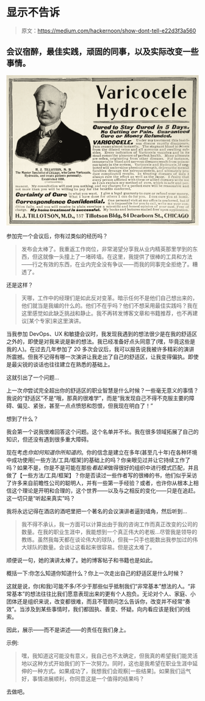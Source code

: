# 显示不告诉

> 原文：<https://medium.com/hackernoon/show-dont-tell-e22d3f3a560>

## 会议宿醉，最佳实践，顽固的同事，以及实际改变一些事情。

![](img/50f3c2825384bf72e43005693443216a.png)

参加完一个会议后，你有过类似的经历吗？

> 发布会太棒了。我重返工作岗位，非常渴望分享我从业内精英那里学到的东西，但这就像一头撞上了一堵砖墙。在这里，我提供了很棒的工具和方法——行之有效的东西，在业内完全没有争议——而我的同事完全拒绝了。糟透了。

还是这样？

> 天哪，工作中的经理们是如此反对变革。暗示任何不是他们自己想出来的，他们就当是我编的什么的。他们不在乎吗？他们不想采用最佳实践吗？我在这里感觉如此缺乏挑战和静止。我不再转发博客文章和书籍推荐，也不再建议[某个专家]来这里演讲。

当我参加 DevOps、UX 和敏捷会议时，我发现我遇到的想法很少是在我的舒适区之外的，即使是对我来说是新的想法。我已经准备好点头同意了(嘿，毕竟这些是我的人)。在过去几年参加了 20 多次会议后，我可以报告说我被许多精彩的演讲所震撼。但我不记得有哪一次演讲让我走出了自己的舒适区，让我变得偏执。即使是最尖锐的谈话也往往建立在熟悉的基础上。

这就引出了一个问题…

上一次*你*尝试完全超出你的舒适区的职业智慧是什么时候？一些毫无意义的事情？我说的“舒适区”不是“哦，那真的很难学”，而是“我发现自己不得不克服主要的障碍、偏见、紧张，甚至一点点愤怒和怨恨，但我现在明白了！”

想到了什么？

我会第一个说我很难回答这个问题。这个名单并不长。我在很多领域拓展了自己的知识，但还没有遇到很多重大障碍。

现在考虑*你如何知道你所知道的*。你的信念是建立在多年(甚至几十年)在各种环境中成功使用[一些方法/工具/框架]的基础上的吗？你亲眼见过并让它持续工作了吗？如果不是，你是不是可能在那些*看起来*做得很好的组织中进行模式匹配，并且做了【一些方法/工具/框架】？你是否读过一些作者写的很棒的书，他们似乎采访了许多来自前瞻性公司的聪明人，并有一些第一手经验？或者，也许你从根本上相信这个理论是开明和合理的，这个世界——以及与之相反的变化——只是在追赶。这一切只是“听起来真实”吗？

我将永远记得在酒店的酒吧里把一个著名的会议演讲者逼到墙角，然后听到…

> 我不得不承认，我一方面可以计算出由于我的咨询工作而真正改变的公司的数量。在我的职业生涯中，我能想到一个真正伟大的老板…尽管我是领导的教练。虽然我每天都在谈论伟大的球队，但我一只手也能数出我参加过的伟大球队的数量。会谈让这看起来很容易。但是这太难了。

顺便说一句，她的演讲太棒了。她的博客帖子和书籍也是如此。

概括一下:你怎么知道你知道什么？你上一次走出自己的舒适区是什么时候？

这就是说，你(和我)可能不多/不少于那些似乎抵制我们“非常基本”想法的人。“非常基本”的想法往往比我们愿意表现出来的更有个人抱负。无论对个人、家庭、小团体还是组织来说，改变都很难，而且不管顾问怎么告诉你，改变并不经常“奏效”。当涉及到某些事情时，我们都固执、善变、怀疑。向内看应该是我们的线索。

因此，展示——而不是讲述——的责任在我们身上。

示例:

> 嘿，我知道这可能没有意义，我自己也不太确定，但我真的希望我们能灵活地以这种方式开始我们的下一次努力。同时，这也是我希望在职业生涯中延伸的一种方式。如果成功了，我想我们会观察[一些结果]。如果我们运气好，事情进展顺利，你同意这是一个值得的结果吗？

去做吧。